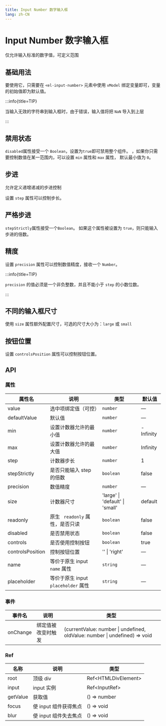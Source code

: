 ```yaml
---
title: Input Number 数字输入框
lang: zh-CN
---
```


# Input Number 数字输入框

仅允许输入标准的数字值，可定义范围

## 基础用法

要使用它，只需要在 `<el-input-number>` 元素中使用 `vModel` 绑定变量即可，变量的初始值即为默认值。

<code src="./basic.tsx"></code>

:::info{title=TIP}

当输入无效的字符串到输入框时，由于错误，输入值将把 `NaN` 导入到上层

:::

## 禁用状态

`disabled`属性接受一个 `Boolean`，设置为`true`即可禁用整个组件。 ，如果你只需要控制数值在某一范围内，可以设置 `min` 属性和 `max` 属性， 默认最小值为 `0`。

<code src="./disabled.tsx"></code>

## 步进

允许定义递增递减的步进控制

设置 `step` 属性可以控制步长。

<code src="./steps.tsx"></code>

## 严格步进

`stepStrictly`属性接受一个`Boolean`。 如果这个属性被设置为 `true`，则只能输入步进的倍数。

<code src="./step-strictly.tsx"></code>

## 精度

设置 `precision` 属性可以控制数值精度，接收一个 `Number`。

<code src="./precision.tsx"></code>

:::info{title=TIP}

`precision` 的值必须是一个非负整数，并且不能小于 `step` 的小数位数。

:::

## 不同的输入框尺寸

使用 `size` 属性额外配置尺寸，可选的尺寸大小为：`large` 或 `small`

<code src="./size.tsx"></code>

## 按钮位置

设置 `controlsPosition` 属性可以控制按钮位置。

<code src="./controlled.tsx"></code>

## API

### 属性

| 属性名           | 说明                                | 类型                                         | 默认值    |
| ---------------- | ----------------------------------- | -------------------------------------------- | --------- |
| value            | 选中项绑定值（可控）                | `number`                                     | —         |
| defaultValue     | 默认值                              | `number`                                     | —         |
| min              | 设置计数器允许的最小值              | `number`                                     | -Infinity |
| max              | 设置计数器允许的最大值              | `number`                                     | Infinity  |
| step             | 计数器步长                          | `number`                                     | 1         |
| stepStrictly     | 是否只能输入 step 的倍数            | `boolean`                                    | false     |
| precision        | 数值精度                            | `number`                                     | —         |
| size             | 计数器尺寸                          | <Enum>'large' \| 'default' \| 'small'</Enum> | default   |
| readonly         | 原生 ` readonly` 属性，是否只读     | `boolean`                                    | false     |
| disabled         | 是否禁用状态                        | `boolean`                                    | false     |
| controls         | 是否使用控制按钮                    | `boolean`                                    | true      |
| controlsPosition | 控制按钮位置                        | <Enum>'' \| 'right'</Enum>                   | —         |
| name             | 等价于原生 input `name` 属性        | `string`                                     | —         |
| placeholder      | 等价于原生 input `placeholder` 属性 | `string`                                     | —         |

### 事件

| 事件名   | 说明               | 类型                                                                                                    |
| -------- | ------------------ | ------------------------------------------------------------------------------------------------------- |
| onChange | 绑定值被改变时触发 | <Enum type='Function'>(currentValue: number \| undefined, oldValue: number \| undefined) => void</Enum> |

### Ref

| 名称     | 说明                  | 类型                                             |
| -------- | --------------------- | ------------------------------------------------ |
| root     | 顶级 div              | <Enum type='object'>Ref\<HTMLDivElement\></Enum> |
| input    | input 实例            | <Enum type='object'>Ref\<InputRef\></Enum>       |
| getValue | 获取值                | <Enum type='Function'>() => number</Enum>        |
| focus    | 使 input 组件获得焦点 | <Enum type='Function'>() => void</Enum>          |
| blur     | 使 input 组件失去焦点 | <Enum type='Function'>() => void</Enum>          |
